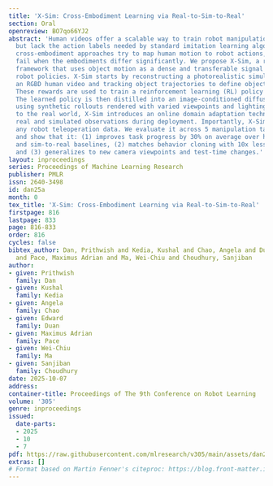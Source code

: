 ```yaml
---
title: 'X-Sim: Cross-Embodiment Learning via Real-to-Sim-to-Real'
section: Oral
openreview: BO7qo66YJ2
abstract: 'Human videos offer a scalable way to train robot manipulation policies,
  but lack the action labels needed by standard imitation learning algorithms. Existing
  cross-embodiment approaches try to map human motion to robot actions, but often
  fail when the embodiments differ significantly. We propose X-Sim, a real-to-sim-to-real
  framework that uses object motion as a dense and transferable signal for learning
  robot policies. X-Sim starts by reconstructing a photorealistic simulation from
  an RGBD human video and tracking object trajectories to define object-centric rewards.
  These rewards are used to train a reinforcement learning (RL) policy in simulation.
  The learned policy is then distilled into an image-conditioned diffusion policy
  using synthetic rollouts rendered with varied viewpoints and lighting. To transfer
  to the real world, X-Sim introduces an online domain adaptation technique that aligns
  real and simulated observations during deployment. Importantly, X-Sim does not require
  any robot teleoperation data. We evaluate it across 5 manipulation tasks in 2 environments
  and show that it: (1) improves task progress by 30% on average over hand-tracking
  and sim-to-real baselines, (2) matches behavior cloning with 10x less data collection,
  and (3) generalizes to new camera viewpoints and test-time changes.'
layout: inproceedings
series: Proceedings of Machine Learning Research
publisher: PMLR
issn: 2640-3498
id: dan25a
month: 0
tex_title: 'X-Sim: Cross-Embodiment Learning via Real-to-Sim-to-Real'
firstpage: 816
lastpage: 833
page: 816-833
order: 816
cycles: false
bibtex_author: Dan, Prithwish and Kedia, Kushal and Chao, Angela and Duan, Edward
  and Pace, Maximus Adrian and Ma, Wei-Chiu and Choudhury, Sanjiban
author:
- given: Prithwish
  family: Dan
- given: Kushal
  family: Kedia
- given: Angela
  family: Chao
- given: Edward
  family: Duan
- given: Maximus Adrian
  family: Pace
- given: Wei-Chiu
  family: Ma
- given: Sanjiban
  family: Choudhury
date: 2025-10-07
address:
container-title: Proceedings of The 9th Conference on Robot Learning
volume: '305'
genre: inproceedings
issued:
  date-parts:
  - 2025
  - 10
  - 7
pdf: https://raw.githubusercontent.com/mlresearch/v305/main/assets/dan25a/dan25a.pdf
extras: []
# Format based on Martin Fenner's citeproc: https://blog.front-matter.io/posts/citeproc-yaml-for-bibliographies/
---
```


